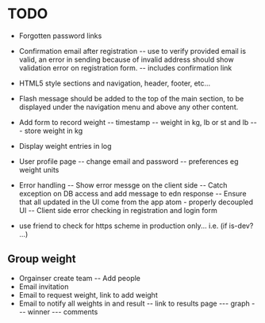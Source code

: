 # TODO

- Forgotten password links
- Confirmation email after registration 
-- use to verify provided email is valid, an error in sending because of invalid address should show validation error on registration form.
-- includes confirmation link 

- HTML5 style sections and navigation, header, footer, etc...
- Flash message should be added to the top of the main section, to be displayed under the navigation menu and above any other content.

- Add form to record weight
-- timestamp
-- weight in kg, lb or st and lb
--- store weight in kg

- Display weight entries in log

- User profile page
-- change email and password 
-- preferences eg weight units

- Error handling
-- Show error messge on the client side
-- Catch exception on DB access and add message to edn response
-- Ensure that all updated in the UI come from the app atom - properly decoupled UI
-- Client side error checking in registration and login form

- use friend to check for https scheme in production only... i.e. (if is-dev? ...)

## Group weight
- Orgainser create team 
-- Add people 
- Email invitation
- Email to request weight, link to add weight
- Email to notify all weights in and result
-- link to results page 
--- graph
--- winner
--- comments

